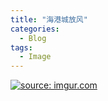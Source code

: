 ```yaml
---
title: "海港城放风"
categories:
  - Blog
tags:
  - Image
---
```


<a href="https://imgur.com/KaVG7tJ"><img src="https://i.imgur.com/KaVG7tJ.jpg" title="source: imgur.com" /></a>
